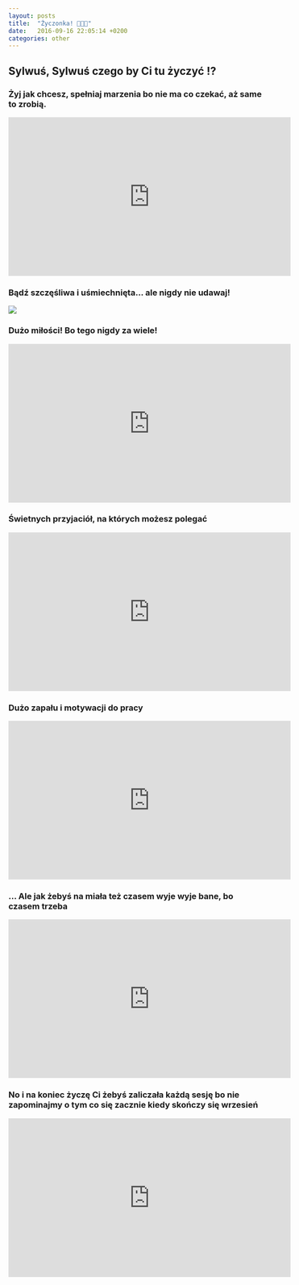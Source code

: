 ```yaml
---
layout: posts
title:  "Życzonka! 🎉🎉🎉"
date:   2016-09-16 22:05:14 +0200
categories: other
---
```

## Sylwuś, Sylwuś czego by Ci tu życzyć ⁉

### Żyj jak chcesz, spełniaj marzenia bo nie ma co czekać, aż same to zrobią. 

<iframe width="560" height="315" src="https://www.youtube.com/embed/qeMFqkcPYcg" frameborder="0" allowfullscreen></iframe>

### Bądź szczęśliwa i uśmiechnięta... ale nigdy nie udawaj! 

![ ](http://66.media.tumblr.com/tumblr_m9vtezILce1r2iv0wo1_500.gif)

### Dużo miłości! Bo tego nigdy za wiele! 

<iframe width="560" height="315" src="https://www.youtube.com/embed/_aJqP9kYIPk" frameborder="0" allowfullscreen></iframe>

### Świetnych przyjaciół, na których możesz polegać 

<iframe width="560" height="315" src="https://www.youtube.com/embed/SCQGnVrTsAM" frameborder="0" allowfullscreen></iframe>

### Dużo zapału i motywacji do pracy 

<iframe width="560" height="315" src="https://www.youtube.com/embed/HL1UzIK-flA" frameborder="0" allowfullscreen></iframe>

### ... Ale jak żebyś na miała też czasem wyje wyje bane, bo czasem trzeba

<iframe width="560" height="315" src="https://www.youtube.com/embed/XL8xaUYqhNA" frameborder="0" allowfullscreen></iframe>

### No i na koniec życzę Ci żebyś zaliczała każdą sesję bo nie zapominajmy o tym co się zacznie kiedy skończy się wrzesień

<iframe width="560" height="315" src="https://www.youtube.com/embed/rdpBZ5_b48g" frameborder="0" allowfullscreen></iframe>



